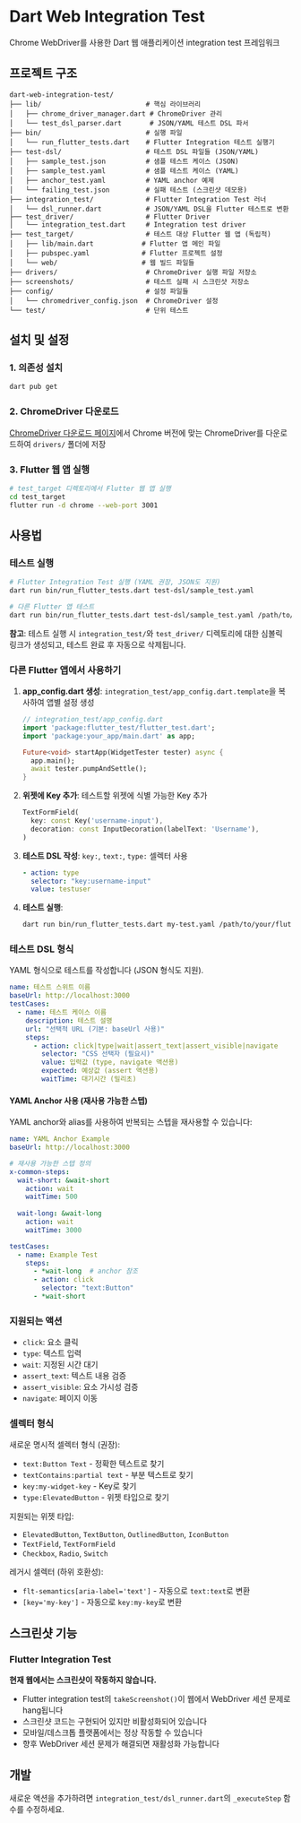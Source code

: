 # Dart Web Integration Test

Chrome WebDriver를 사용한 Dart 웹 애플리케이션 integration test 프레임워크

## 프로젝트 구조

```
dart-web-integration-test/
├── lib/                          # 핵심 라이브러리
│   ├── chrome_driver_manager.dart # ChromeDriver 관리
│   └── test_dsl_parser.dart       # JSON/YAML 테스트 DSL 파서
├── bin/                          # 실행 파일
│   └── run_flutter_tests.dart    # Flutter Integration 테스트 실행기
├── test-dsl/                     # 테스트 DSL 파일들 (JSON/YAML)
│   ├── sample_test.json          # 샘플 테스트 케이스 (JSON)
│   ├── sample_test.yaml          # 샘플 테스트 케이스 (YAML)
│   ├── anchor_test.yaml          # YAML anchor 예제
│   └── failing_test.json         # 실패 테스트 (스크린샷 데모용)
├── integration_test/             # Flutter Integration Test 러너
│   └── dsl_runner.dart           # JSON/YAML DSL을 Flutter 테스트로 변환
├── test_driver/                  # Flutter Driver
│   └── integration_test.dart     # Integration test driver
├── test_target/                  # 테스트 대상 Flutter 웹 앱 (독립적)
│   ├── lib/main.dart            # Flutter 앱 메인 파일
│   ├── pubspec.yaml             # Flutter 프로젝트 설정
│   └── web/                     # 웹 빌드 파일들
├── drivers/                      # ChromeDriver 실행 파일 저장소
├── screenshots/                  # 테스트 실패 시 스크린샷 저장소
├── config/                       # 설정 파일들
│   └── chromedriver_config.json  # ChromeDriver 설정
└── test/                         # 단위 테스트
```

## 설치 및 설정

### 1. 의존성 설치
```bash
dart pub get
```

### 2. ChromeDriver 다운로드
[ChromeDriver 다운로드 페이지](https://chromedriver.chromium.org/)에서 Chrome 버전에 맞는 ChromeDriver를 다운로드하여 `drivers/` 폴더에 저장

### 3. Flutter 웹 앱 실행
```bash
# test_target 디렉토리에서 Flutter 웹 앱 실행
cd test_target
flutter run -d chrome --web-port 3001
```



## 사용법

### 테스트 실행

```bash
# Flutter Integration Test 실행 (YAML 권장, JSON도 지원)
dart run bin/run_flutter_tests.dart test-dsl/sample_test.yaml

# 다른 Flutter 앱 테스트
dart run bin/run_flutter_tests.dart test-dsl/sample_test.yaml /path/to/flutter/app
```

**참고**: 테스트 실행 시 `integration_test/`와 `test_driver/` 디렉토리에 대한 심볼릭 링크가 생성되고, 테스트 완료 후 자동으로 삭제됩니다.

### 다른 Flutter 앱에서 사용하기

1. **app_config.dart 생성**: `integration_test/app_config.dart.template`을 복사하여 앱별 설정 생성
   ```dart
   // integration_test/app_config.dart
   import 'package:flutter_test/flutter_test.dart';
   import 'package:your_app/main.dart' as app;

   Future<void> startApp(WidgetTester tester) async {
     app.main();
     await tester.pumpAndSettle();
   }
   ```

2. **위젯에 Key 추가**: 테스트할 위젯에 식별 가능한 Key 추가
   ```dart
   TextFormField(
     key: const Key('username-input'),
     decoration: const InputDecoration(labelText: 'Username'),
   )
   ```

3. **테스트 DSL 작성**: `key:`, `text:`, `type:` 셀렉터 사용
   ```yaml
   - action: type
     selector: "key:username-input"
     value: testuser
   ```

4. **테스트 실행**:
   ```bash
   dart run bin/run_flutter_tests.dart my-test.yaml /path/to/your/flutter/app
   ```



### 테스트 DSL 형식

YAML 형식으로 테스트를 작성합니다 (JSON 형식도 지원).

```yaml
name: 테스트 스위트 이름
baseUrl: http://localhost:3000
testCases:
  - name: 테스트 케이스 이름
    description: 테스트 설명
    url: "선택적 URL (기본: baseUrl 사용)"
    steps:
      - action: click|type|wait|assert_text|assert_visible|navigate
        selector: "CSS 선택자 (필요시)"
        value: 입력값 (type, navigate 액션용)
        expected: 예상값 (assert 액션용)
        waitTime: 대기시간 (밀리초)
```

#### YAML Anchor 사용 (재사용 가능한 스텝)

YAML anchor와 alias를 사용하여 반복되는 스텝을 재사용할 수 있습니다:

```yaml
name: YAML Anchor Example
baseUrl: http://localhost:3000

# 재사용 가능한 스텝 정의
x-common-steps:
  wait-short: &wait-short
    action: wait
    waitTime: 500
  
  wait-long: &wait-long
    action: wait
    waitTime: 3000

testCases:
  - name: Example Test
    steps:
      - *wait-long  # anchor 참조
      - action: click
        selector: "text:Button"
      - *wait-short
```

### 지원되는 액션

- `click`: 요소 클릭
- `type`: 텍스트 입력
- `wait`: 지정된 시간 대기
- `assert_text`: 텍스트 내용 검증
- `assert_visible`: 요소 가시성 검증
- `navigate`: 페이지 이동

### 셀렉터 형식

새로운 명시적 셀렉터 형식 (권장):
- `text:Button Text` - 정확한 텍스트로 찾기
- `textContains:partial text` - 부분 텍스트로 찾기
- `key:my-widget-key` - Key로 찾기
- `type:ElevatedButton` - 위젯 타입으로 찾기

지원되는 위젯 타입:
- `ElevatedButton`, `TextButton`, `OutlinedButton`, `IconButton`
- `TextField`, `TextFormField`
- `Checkbox`, `Radio`, `Switch`

레거시 셀렉터 (하위 호환성):
- `flt-semantics[aria-label='text']` - 자동으로 `text:text`로 변환
- `[key='my-key']` - 자동으로 `key:my-key`로 변환

## 스크린샷 기능

### Flutter Integration Test
**현재 웹에서는 스크린샷이 작동하지 않습니다.**

- Flutter integration test의 `takeScreenshot()`이 웹에서 WebDriver 세션 문제로 hang됩니다
- 스크린샷 코드는 구현되어 있지만 비활성화되어 있습니다
- 모바일/데스크톱 플랫폼에서는 정상 작동할 수 있습니다
- 향후 WebDriver 세션 문제가 해결되면 재활성화 가능합니다

## 개발

새로운 액션을 추가하려면 `integration_test/dsl_runner.dart`의 `_executeStep` 함수를 수정하세요.
